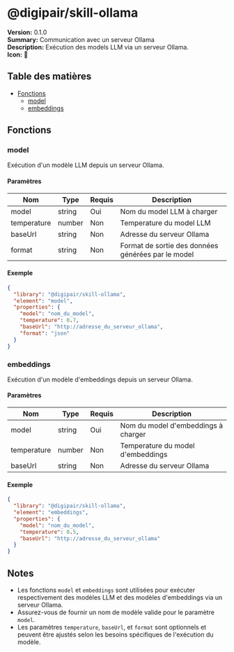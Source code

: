 # @digipair/skill-ollama

**Version:** 0.1.0  
**Summary:** Communication avec un serveur Ollama  
**Description:** Exécution des models LLM via un serveur Ollama.  
**Icon:** 🚀

## Table des matières

- [Fonctions](#fonctions)
  - [model](#model)
  - [embeddings](#embeddings)

## Fonctions

### model

Exécution d'un modèle LLM depuis un serveur Ollama.

#### Paramètres

| Nom         | Type    | Requis | Description                                |
|-------------|---------|--------|--------------------------------------------|
| model       | string  | Oui    | Nom du model LLM à charger                 |
| temperature | number  | Non    | Temperature du model LLM                   |
| baseUrl     | string  | Non    | Adresse du serveur Ollama                  |
| format      | string  | Non    | Format de sortie des données générées par le model |

#### Exemple

```json
{
  "library": "@digipair/skill-ollama",
  "element": "model",
  "properties": {
    "model": "nom_du_model",
    "temperature": 0.7,
    "baseUrl": "http://adresse_du_serveur_ollama",
    "format": "json"
  }
}
```

### embeddings

Exécution d'un modèle d'embeddings depuis un serveur Ollama.

#### Paramètres

| Nom         | Type    | Requis | Description                                |
|-------------|---------|--------|--------------------------------------------|
| model       | string  | Oui    | Nom du model d'embeddings à charger        |
| temperature | number  | Non    | Temperature du model d'embeddings          |
| baseUrl     | string  | Non    | Adresse du serveur Ollama                  |

#### Exemple

```json
{
  "library": "@digipair/skill-ollama",
  "element": "embeddings",
  "properties": {
    "model": "nom_du_model",
    "temperature": 0.5,
    "baseUrl": "http://adresse_du_serveur_ollama"
  }
}
```

## Notes

- Les fonctions `model` et `embeddings` sont utilisées pour exécuter respectivement des modèles LLM et des modèles d'embeddings via un serveur Ollama.
- Assurez-vous de fournir un nom de modèle valide pour le paramètre `model`.
- Les paramètres `temperature`, `baseUrl`, et `format` sont optionnels et peuvent être ajustés selon les besoins spécifiques de l'exécution du modèle.
